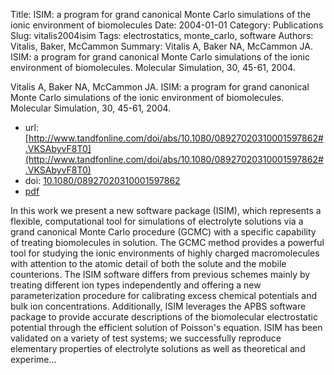 Title: ISIM: a program for grand canonical Monte Carlo simulations of the ionic environment of biomolecules
Date: 2004-01-01
Category: Publications
Slug: vitalis2004isim
Tags: electrostatics, monte_carlo, software
Authors: Vitalis, Baker, McCammon
Summary: Vitalis A, Baker NA, McCammon JA. ISIM: a program for grand canonical Monte Carlo simulations of the ionic environment of biomolecules. Molecular Simulation, 30, 45-61, 2004. 

Vitalis A, Baker NA, McCammon JA. ISIM: a program for grand canonical Monte Carlo simulations of the ionic environment of biomolecules. Molecular Simulation, 30, 45-61, 2004. 

* url: [http://www.tandfonline.com/doi/abs/10.1080/08927020310001597862#.VKSAbyvF8T0](http://www.tandfonline.com/doi/abs/10.1080/08927020310001597862#.VKSAbyvF8T0)
* doi: [10.1080/08927020310001597862](http://dx.doi.org/10.1080/08927020310001597862)
* [pdf](http://sobolevnrm.github.io/papers/vitalis2004isim.pdf)

In this work we present a new software package (ISIM), which represents a flexible, computational tool for simulations of electrolyte solutions via a grand canonical Monte Carlo procedure (GCMC) with a specific capability of treating biomolecules in solution. The GCMC method provides a powerful tool for studying the ionic environments of highly charged macromolecules with attention to the atomic detail of both the solute and the mobile counterions. The ISIM software differs from previous schemes mainly by treating different ion types independently and offering a new parameterization procedure for calibrating excess chemical potentials and bulk ion concentrations. Additionally, ISIM leverages the APBS software package to provide accurate descriptions of the biomolecular electrostatic potential through the efficient solution of Poisson's equation. ISIM has been validated on a variety of test systems; we successfully reproduce elementary properties of electrolyte solutions as well as theoretical and experime...
